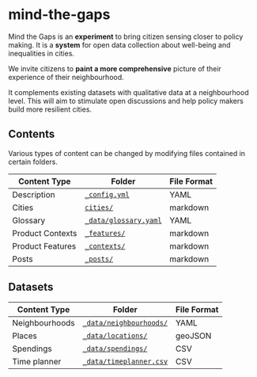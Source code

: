 # mind-the-gaps

Mind the Gaps is an **experiment** to bring citizen sensing closer to policy making. It is a **system** for open data collection about well-being and inequalities in cities.

We invite citizens to **paint a more comprehensive** picture of their experience of their neighbourhood.

It complements existing datasets with qualitative data at a neighbourhood level. This will aim to stimulate open discussions and help policy makers build more resilient cities.

## Contents

Various types of content can be changed by modifying files contained in certain folders.

| Content Type     | Folder                      | File Format
| ---              | ---                         | ---
| Description      | [`_config.yml`][]           | YAML
| Cities           | [`cities/`][]               | markdown
| Glossary         | [`_data/glossary.yaml`][]   | YAML
| Product Contexts | [`_features/`][]            | markdown
| Product Features | [`_contexts/`][]            | markdown
| Posts            | [`_posts/`][]               | markdown

[`_config.yml`]: ./tree/master/_config.yml
[`cities/`]: ./tree/master/cities/
[`_contexts/`]: ./tree/master/_contexts/
[`_data/glossary.yaml`]: ./tree/master/_data/glossary.yaml
[`_features/`]: ./tree/master/_features/
[`_posts/`]: ./tree/master/_posts/

## Datasets

| Content Type     | Folder                      | File Format
| ---              | ---                         | ---
| Neighbourhoods   | [`_data/neighbourhoods/`][] | YAML
| Places           | [`_data/locations/`][]      | geoJSON
| Spendings        | [`_data/spendings/`][]      | CSV
| Time planner     | [`_data/timeplanner.csv`][] | CSV

[`_data/neighbourhoods/`]: ./tree/master/_data/neighbourhoods/
[`_data/locations/`]: ./tree/master/_data/locations/
[`_data/spendings/`]: ./tree/master/_data/spendings/
[`_data/timeplanner.csv`]: ./tree/master/_data/locations/_data/timeplanner.csv
